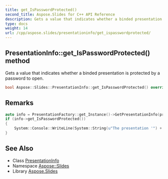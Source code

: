 ```yaml
---
title: get_IsPasswordProtected()
second_title: Aspose.Slides for C++ API Reference
description: Gets a value that indicates whether a binded presentation is protected by a password to open.
type: docs
weight: 14
url: /cpp/aspose.slides/presentationinfo/get_ispasswordprotected/
---
```

## PresentationInfo::get_IsPasswordProtected() method


Gets a value that indicates whether a binded presentation is protected by a password to open.

```cpp
bool Aspose::Slides::PresentationInfo::get_IsPasswordProtected() override
```

## Remarks



```cpp
auto info = PresentationFactory::get_Instance()->GetPresentationInfo(presentationFilePath);
if (info->get_IsPasswordProtected())
{
    System::Console::WriteLine(System::String(u"The presentation '") + presentationFilePath + u"' is protected by password to open.");
}
```

## See Also

* Class [PresentationInfo](./)
* Namespace [Aspose::Slides](../)
* Library [Aspose.Slides](../../)